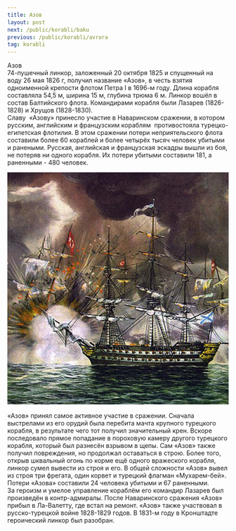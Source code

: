 ```yaml
---
title: Азов
layout: post
next: /public/korabli/baku
previous: /public/korabli/avrora
tag: korabli
---
```


Азов  
74-пушечный линкор, заложенный 20 октября 1825 и спущенный на воду 26 мая 1826 г, получил название «Азов», в честь взятия одноименной крепости флотом Петра I в 1696-м году. Длина корабля составляла 54,5 м, ширина 15 м, глубина трюма 6 м. Линкор вошёл в состав Балтийского флота. Командирами корабля были Лазарев (1826-1828) и Хрущов (1828-1830).  
Славу  «Азову» принесло участие в Наваринском сражении, в котором русским, английским и французским кораблям  противостояла турецко-египетская флотилия. В этом сражении потери неприятельского флота составили более 60 кораблей и более четырёх тысяч человек убитыми и ранеными. Русская, английская и французская эскадры вышли из боя, не потеряв ни одного корабля. Их потери убитыми составили 181, а раненными - 480 человек.   
  

![](/assets/img/azov.gif)  

  
«Азов» принял самое активное участие в сражении. Сначала выстрелами из его орудий была перебита мачта крупного турецкого корабля, в результате чего тот получил значительный крен. Вскоре последовало прямое попадание в пороховую камеру другого турецкого корабля, который был разнесён взрывом в щепы. Сам «Азов» также получил повреждения, но продолжал оставаться в строю. Более того, открыв шквальный огонь по корме ещё одного вражеского корабля, линкор сумел вывести из строя и его. В общей сложности «Азов» вывел из строя три фрегата, один корвет и турецкий флагман «Мухарем-бей». Потери «Азова» составили 24 человека убитыми и 67 раненными.   
За героизм и умелое управление кораблём его командир Лазарев был произведён в контр-адмиралы. После Наваринского сражения «Азов» прибыл в Ла-Валетту, где встал на ремонт. «Азов» также участвовал в русско-турецкой войне 1828-1829 годов. В 1831-м году в Кронштадте героический линкор был разобран.   
 
